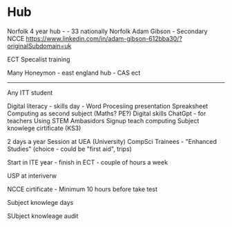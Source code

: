 Hub
===

Norfolk 4 year hub - - 33 nationally
Norfolk
Adam Gibson - Secondary NCCE
https://www.linkedin.com/in/adam-gibson-612bba30/?originalSubdomain=uk

ECT Specalist training

Many Honeymon - east england hub - CAS ect


---

Any ITT student

Digital literacy - skills day - 
Word Procesiing
presentation
Spreaksheet
Computing as second subject (Maths? PE?)
Digital skills
ChatGpt - for teachers
Using STEM Ambasidors
Signup teach computing
Subject knowlege cirtificate (KS3)

2 days a year
Session at UEA (University) CompSci Trainees - "Enhanced Studies" (choice - could be "first aid", trips)

Start in ITE year - finish in ECT - couple of hours a week

USP at interiverw

NCCE cirtificate - Minimum 10 hours before take test

Subject knowlege days

SUbject knowleage audit
